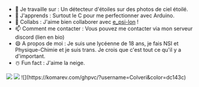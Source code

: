 - 🔭 Je travaille sur : Un détecteur d'étoiles sur des photos de ciel étoilé.
- 🌱 J'apprends : Surtout le C pour me perfectionner avec Arduino.
- 👯 Collabs : J'aime bien collaborer avec [e_psi-lon](https://github.com/e-psi-lon) !
- 📫 Comment me contacter : Vous pouvez me contacter via mon serveur discord (lien en bio)
- 😄 A propos de moi : Je suis une lycéenne de 18 ans, je fais NSI et Physique-Chimie et je suis trans. Je crois que c'est tout ce qu'il y a d'important.
- ☃️ Fun fact : J'aime la neige.

<img src="https://github-readme-stats.vercel.app/api?username=Colveri&hide=issues&show_icons=true&theme=radical&count_private=true&show_icons=true"/>
<img src="https://github-readme-stats.vercel.app/api/top-langs/?username=Colveri&layout=compact&theme=radical&count_private=true&show_icons=true"/>
![](https://komarev.com/ghpvc/?username=Colveri&color=dc143c)
<!--
**Colveri/Colveri** is a ✨ _special_ ✨ repository because its `README.md` (this file) appears on your GitHub profile.

Here are some ideas to get you started:

- 🔭 I’m currently working on ...
- 🌱 I’m currently learning ...
- 👯 I’m looking to collaborate on ...
- 🤔 I’m looking for help with ...
- 💬 Ask me about ...
- 📫 How to reach me: ...
- 😄 Pronouns: ...
- ⚡ Fun fact: ...
-->
